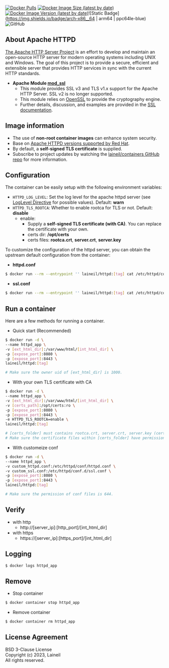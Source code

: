 [![Docker Pulls](https://img.shields.io/docker/pulls/laineil/httpd)](https://hub.docker.com/r/laineil/httpd) [![Docker Image Size (latest by date)](https://img.shields.io/docker/image-size/laineil/httpd?sort=date)](https://hub.docker.com/r/laineil/httpd/tags) [![Docker Image Version (latest by date)](https://img.shields.io/docker/v/laineil/httpd?sort=date)](https://hub.docker.com/r/laineil/httpd/tags)![Static Badge](https://img.shields.io/badge/arch-x86__64 | arm64 | ppc64le-blue)![GitHub](https://img.shields.io/github/license/laineil/containers)

## About Apache HTTPD

[The Apache HTTP Server Project](https://httpd.apache.org/) is an effort to develop and maintain an open-source HTTP server for modern operating systems including UNIX and Windows. The goal of this project is to provide a secure, efficient and extensible server that provides HTTP services in sync with the current HTTP standards.

- **Apache Module [mod_ssl](https://httpd.apache.org/docs/2.4/mod/mod_ssl.html)**
  - This module provides SSL v3 and TLS v1.x support for the Apache HTTP Server. SSL v2 is no longer supported.
  - This module relies on [OpenSSL](http://www.openssl.org/) to provide the cryptography engine.
  - Further details, discussion, and examples are provided in the [SSL documentation](https://httpd.apache.org/docs/2.4/ssl/).

## Image information

- The use of **non-root container images** can enhance system security.
- Base on [Apache HTTPD versions supported by Red Hat](https://access.redhat.com/solutions/445713).
- By default, a **self-signed TLS certificate** is supplied.
- Subscribe to project updates by watching the [laineil/containers GitHub repo](https://github.com/laineil/containers) for more information.

## Configuration

The container can be easily setup with the following environment variables:

- `HTTPD_LOG_LEVEL`: Set the log level for the apache httpd server (see [LogLevel Directive](https://httpd.apache.org/docs/2.4/mod/core.html#loglevel) for possible values). Default: **warn**
- `HTTPD_TLS_ROOTCA`: Whether to enable rootca for TLS or not. Default: **disable**
  - enable: 
    - Supply a **self-signed TLS certificate (with CA)**. You can replace the certificate with your own.
    - certs dir: **/opt/certs**
    - certs files: **rootca.crt**, **server.crt**, **server.key**


To customize the configuration of the httpd server, you can obtain the upstream default configuration from the container:

- **httpd.conf**

```bash
$ docker run --rm --entrypoint '' laineil/httpd:[tag] cat /etc/httpd/conf/httpd.conf > custom_httpd.conf
```

- **ssl.conf**

```bash
$ docker run --rm --entrypoint '' laineil/httpd:[tag] cat /etc/httpd/conf.d/ssl.conf > custom_ssl.conf
```

## Run a container

Here are a few methods for running a container.

- Quick start (Recommended)

```bash
$ docker run -d \
--name httpd_app \
-v [ext_html_dir]:/var/www/html/[int_html_dir] \
-p [expose_port]:8080 \
-p [expose_port]:8443 \
laineil/httpd:[tag]

# Make sure the owner uid of [ext_html_dir] is 1000.
```

- With your own TLS certificate with CA


```bash
$ docker run -d \
--name httpd_app \
-v [ext_html_dir]:/var/www/html/[int_html_dir] \
-v [certs_path]:/opt/certs:ro \
-p [expose_port]:8080 \
-p [expose_port]:8443 \
-e HTTPD_TLS_ROOTCA=enable \
laineil/httpd:[tag]

# [certs_folder] must contains rootca.crt, server.crt, server.key (certificate name must match).
# Make sure the certificate files within [certs_folder] have permission 644.
```

- With customeize conf

```bash
$ docker run -d \
--name httpd_app \
-v custom_httpd.conf:/etc/httpd/conf/httpd.conf \
-v custom_ssl.conf:/etc/httpd/conf.d/ssl.conf \
-p [expose_port]:8080 \
-p [expose_port]:8443 \
laineil/httpd:[tag]

# Make sure the permission of conf files is 644.
```

## Verify

- with http
  - http://[server_ip]:[http_port]/[int_html_dir]
- with https
  - https://[server_ip]:[https_port]/[int_html_dir]

## Logging

```bash
$ docker logs httpd_app
```

## Remove

- Stop container

```bash
$ docker container stop httpd_app
```

- Remove container

```bash
$ docker container rm httpd_app
```

## License Agreement

BSD 3-Clause License  
Copyright (c) 2023, Laineil  
All rights reserved.
